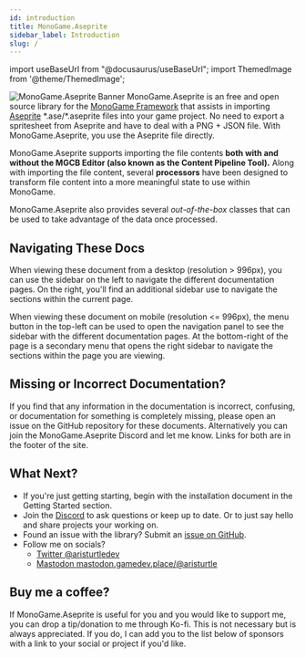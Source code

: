 ```yaml
---
id: introduction
title: MonoGame.Aseprite
sidebar_label: Introduction
slug: /
---
```

import useBaseUrl from "@docusaurus/useBaseUrl";
import ThemedImage from '@theme/ThemedImage';

![MonoGame.Aseprite Banner](/img/banner.png)
MonoGame.Aseprite is an free and open source library for the [MonoGame Framework](https://www.monogame.net) that assists in importing [Aseprite](https://www.aseprite.org)  \*.ase/\*.aseprite files into your game project.  No need to export a spritesheet from Aseprite and have to deal with a PNG + JSON file.  With MonoGame.Aseprite, you use the Aseprite file directly.

MonoGame.Aseprite supports importing the file contents **both with and without the MGCB Editor (also known as the Content Pipeline Tool).**  Along with importing the file content, several **processors** have been designed to transform file content into a more meaningful state to use within MonoGame.

MonoGame.Aseprite also provides several *out-of-the-box* classes that can be used to take advantage of the data once processed.

## Navigating These Docs
When viewing these document from a desktop (resolution > 996px), you can use the sidebar on the left to navigate the different documentation pages.  On the right, you'll find an additional sidebar use to navigate the sections within the current page.

When viewing these document on mobile (resolution <= 996px), the menu button in the top-left can be used to open the navigation panel to see the sidebar with the different documentation pages.  At the bottom-right of the page is a secondary menu that opens the right sidebar to navigate the sections within the page you are viewing. 

## Missing or Incorrect Documentation?
If you find that any information in the documentation is incorrect, confusing, or documentation for something is completely missing, please open an issue on the GitHub repository for these documents.  Alternatively you can join the MonoGame.Aseprite Discord and let me know.  Links for both are in the footer of the site.


## What Next?
* If you're just getting starting, begin with the installation document in the Getting Started section.  
* Join the [Discord](https://discord.gg/8jFvHhuMJU) to ask questions or keep up to date. Or to just say hello and share projects your working on.
* Found an issue with the library?  Submit an [issue on GitHub](https://github.com/aristurtledev/monogame-aseprite/issues).
* Follow me on socials? 
    * [Twitter @aristurtledev](https://www.twitter.com/aristurtledev)
    * [Mastodon mastodon.gamedev.place/@aristurtle](https://mastodon.gamedev.place/@aristurlte)


## Buy me a coffee?
If MonoGame.Aseprite is useful for you and you would like to support me, you can drop a tip/donation to me through Ko-fi.  This is not necessary but is always appreciated.  If you do, I can add you to the list below of sponsors with a link to your social or project if you'd like.

<a href="https://ko-fi.com/aristurtledev">
<ThemedImage
  alt="Support me on Ko-fi"
  sources={{
    light: useBaseUrl('/img/kofi-bg-black.webp'),
    dark: useBaseUrl('/img/kofi-bg-white.webp'),
  }}
/>
</a>



